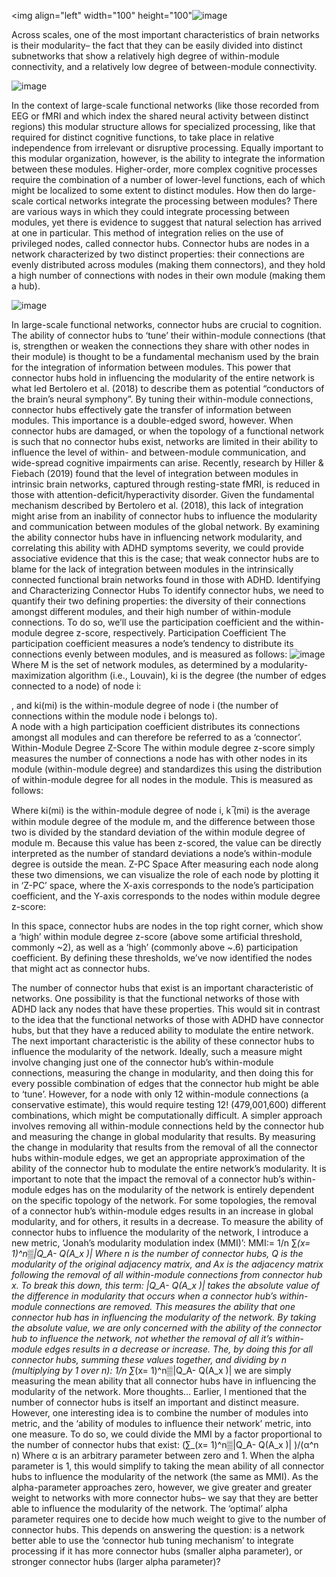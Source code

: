 <!--layout: page title: "PAGE TITLE" permalink: /Connector_Hubs/-->

<img align="left" width="100" height="100"![image](https://user-images.githubusercontent.com/81769550/123013796-e4aa8b00-d392-11eb-8008-43ff364db678.png)


Across scales, one of the most important characteristics of brain networks is their modularity– the fact that they can be easily divided into distinct subnetworks that show a relatively high degree of within-module connectivity, and a relatively low degree of between-module connectivity.

![image](https://user-images.githubusercontent.com/81769550/123013826-effdb680-d392-11eb-805f-7249d9e62743.png)

In the context of large-scale functional networks (like those recorded from EEG or fMRI and which index the shared neural activity between distinct regions) this modular structure allows for specialized processing, like that required for distinct cognitive functions, to take place in relative independence from irrelevant or disruptive processing. 
Equally important to this modular organization, however, is the ability to integrate the information between these modules. Higher-order, more complex cognitive processes require the combination of a number of lower-level functions, each of which might be localized to some extent to distinct modules. How then do large-scale cortical networks integrate the processing between modules? There are various ways in which they could integrate processing between modules, yet there is evidence to suggest that natural selection has arrived at one in particular. This method of integration relies on the use of privileged nodes, called connector hubs. Connector hubs are nodes in a network characterized by two distinct properties: their connections are evenly distributed across modules (making them connectors), and they hold a high number of connections with nodes in their own module (making them a hub). 

![image](https://user-images.githubusercontent.com/81769550/123013841-f8ee8800-d392-11eb-9016-0e0d791acaaa.png)

In large-scale functional networks, connector hubs are crucial to cognition. The ability of connector hubs to ‘tune’ their within-module connections (that is, strengthen or weaken the connections they share with other nodes in their module) is thought to be a fundamental mechanism used by the brain for the integration of information between modules. This power that connector hubs hold in influencing the modularity of the entire network is what led Bertolero et al. (2018) to describe them as potential “conductors of the brain’s neural symphony”. By tuning their within-module connections, connector hubs effectively gate the transfer of information between modules.
This importance is a double-edged sword, however. When connector hubs are damaged, or when the topology of a functional network is such that no connector hubs exist, networks are limited in their ability to influence the level of within- and between-module communication, and wide-spread cognitive impairments can arise. 
Recently, research by Hiller & Fiebach (2019) found that the level of integration between modules in intrinsic brain networks, captured through resting-state fMRI, is reduced in those with attention-deficit/hyperactivity disorder. Given the fundamental mechanism described by Bertolero et al. (2018), this lack of integration might arise from an inability of connector hubs to influence the modularity and communication between modules of the global network.
By examining the ability connector hubs have in influencing network modularity, and correlating this ability with ADHD symptoms severity, we could provide associative evidence that this is the case; that weak connector hubs are to blame for the lack of integration between modules in the intrinsically connected functional brain networks found in those with ADHD.
Identifying and Characterizing Connector Hubs
To identify connector hubs, we need to quantify their two defining properties: the diversity of their connections amongst different modules, and their high number of within-module connections. To do so, we’ll use the participation coefficient and the within-module degree z-score, respectively.
Participation Coefficient
The participation coefficient measures a node’s tendency to distribute its connections evenly between modules, and is measured as follows:
![image](https://user-images.githubusercontent.com/81769550/123013860-00159600-d393-11eb-9c6b-5f04478e8aa1.png)
Where M is the set of network modules, as determined by a modularity-maximization algorithm (i.e., Louvain), ki is the degree (the number of edges connected to a node) of node i:
 
 
, and ki(mi) is the within-module degree of node i (the number of connections within the module node i belongs to).  
A node with a high participation coefficient distributes its connections amongst all modules and can therefore be referred to as a ‘connector’.
Within-Module Degree Z-Score
The within module degree z-score simply measures the number of connections a node has with other nodes in its module (within-module degree) and standardizes this using the distribution of within-module degree for all nodes in the module. This is measured as follows:
 
Where ki(mi) is the within-module degree of node i, k ̅(mi) is the average within module degree of the module m, and the difference between those two is divided by the standard deviation of the within module degree of module m.
Because this value has been z-scored, the value can be directly interpreted as the number of standard deviations a node’s within-module degree is outside the mean.
Z-PC Space
After measuring each node along these two dimensions, we can visualize the role of each node by plotting it in ‘Z-PC’ space, where the X-axis corresponds to the node’s participation coefficient, and the Y-axis corresponds to the nodes within module degree z-score:
 
In this space, connector hubs are nodes in the top right corner, which show a ‘high’ within module degree z-score (above some artificial threshold, commonly ~2), as well as a ‘high’ (commonly above ~.6) participation coefficient. By defining these thresholds, we’ve now identified the nodes that might act as connector hubs.

The number of connector hubs that exist is an important characteristic of networks. One possibility is that the functional networks of those with ADHD lack any nodes that have these properties. This would sit in contrast to the idea that the functional networks of those with ADHD have connector hubs, but that they have a reduced ability to modulate the entire network.
The next important characteristic is the ability of these connector hubs to influence the modularity of the network. Ideally, such a measure might involve changing just one of the connector hub’s within-module connections, measuring the change in modularity, and then doing this for every possible combination of edges that the connector hub might be able to ‘tune’. However, for a node with only 12 within-module connections (a conservative estimate), this would require testing 12! (479,001,600) different combinations, which might be computationally difficult. A simpler approach involves removing all within-module connections held by the connector hub and measuring the change in global modularity that results. By measuring the change in modularity that results from the removal of all the connector hubs within-module edges, we get an appropriate approximation of the ability of the connector hub to modulate the entire network’s modularity.
It is important to note that the impact the removal of a connector hub’s within-module edges has on the modularity of the network is entirely dependent on the specific topology of the network. For some topologies, the removal of a connector hub’s within-module edges results in an increase in global modularity, and for others, it results in a decrease. 
To measure the ability of connector hubs to influence the modularity of the network, I introduce a new metric, ‘Jonah’s modularity modulation index (MMI)’:
MMI∶=  1/n ∑_(x= 1)^n▒|Q_A- Q(A_x )| 
Where n is the number of connector hubs, Q  is the modularity of the original adjacency matrix, and Ax is the adjacency matrix following the removal of all within-module connections from connector hub x.
To break this down, this term:
|Q_A- Q(A_x )|
takes the absolute value of the difference in modularity that occurs when a connector hub’s within-module connections are removed. This measures the ability that one connector hub has in influencing the modularity of the network. By taking the absolute value, we are only concerned with the ability of the connector hub to influence the network, not whether the removal of all it’s within-module edges results in a decrease or increase. 
The, by doing this for all connector hubs, summing these values together, and dividing by n (multiplying by 1 over n): 
1/n ∑_(x= 1)^n▒|Q_A- Q(A_x )| 
we are simply measuring the mean ability that all connector hubs have in influencing the modularity of the network. 
More thoughts…
Earlier, I mentioned that the number of connector hubs is itself an important and distinct measure. However, one interesting idea is to combine the number of modules into metric, and the ‘ability of modules to influence their network’ metric, into one measure. To do so, we could divide the MMI by a factor proportional to the number of connector hubs that exist:
(∑_(x= 1)^n▒|Q_A- Q(A_x )| )/(α^n  n)
Where α is an arbitrary parameter between zero and 1. When the alpha parameter is 1, this would simplify to taking the mean ability of all connector hubs to influence the modularity of the network (the same as MMI). As the alpha-parameter approaches zero, however, we give greater and greater weight to networks with more connector hubs– we say that they are better able to influence the modularity of the network. The ‘optimal’ alpha parameter requires one to decide how much weight to give to the number of connector hubs. This depends on answering the question: is a network better able to use the ‘connector hub tuning mechanism’ to integrate processing if it has more connector hubs (smaller alpha parameter), or stronger connector hubs (larger alpha parameter)? 
